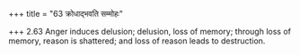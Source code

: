 +++
title = "63 क्रोधाद्भवति सम्मोहः"

+++
2.63 Anger induces delusion; delusion, loss of memory; through loss of
memory, reason is shattered; and loss of reason leads to destruction.
